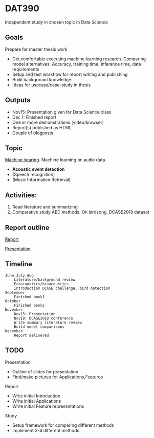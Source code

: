 
# DAT390

Independent study in chosen topic in Data Science

## Goals

Prepare for master thesis work

* Get comfortable executing machine learning research.
Comparing model alternatives. Accuracy, training time, inference time, data requirements
* Setup and test workflow for report writing and publishing
* Build background knowledge
* Ideas for usecase/case-study in thesis

## Outputs

* Nov15: Presentation given for Data Science class
* Dec 1: Finished report
* One or more demonstrations (video/browser)
* Report(s) published as HTML
* Couple of blogposts

## Topic

[Machine hearing](../machinehearing). Machine learning on audio data.

* **Acoustic event detection**
* (Speech recognition)
* (Music Information Retrieval)

## Activities:

1. Read literature and summarizing 
2. Comparative study AED methods. On birdsong, DCASE2018 dataset

## Report outline
[Report](./report.md)

[Presentation](./presentation.md)

## Timeline

    June,July,Aug
        Literature/background review
        Ecoacoustics/bioacoustics
        Introduction DCASE challenge, bird detection 
    September
        Finished book1
    October
        Finished book2
    November
        Nov15: Presentation
        Nov19: DCASE2018 conference
        Write summary literature review
        Build model comparisons
    December
        Report delivered


## TODO

Presentation

* Outline of slides for presentation
* Find/make pictures for Applications,Features

Report

* Write initial Introduction
* Write initial Applications
* Write initial Feature representations

Study

* Setup framework for comparing different methods
* Implement 3-4 different methods



